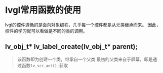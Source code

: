 # lvgl常用函数的使用 
lvgl的控件遵循的是面向对象编程，几乎每一个控件都是从元类继承而来。 
因此，控件的学习就可以看做是不同的类的调用。
## lv_obj_t* lv_label_create(lv_obj_t* parent); 
> 该函数即为创建一个类，继承自一个父类 
> 最初的父类来自于屏幕，即是通过函数```lv_scr_act();```获取 

## 
